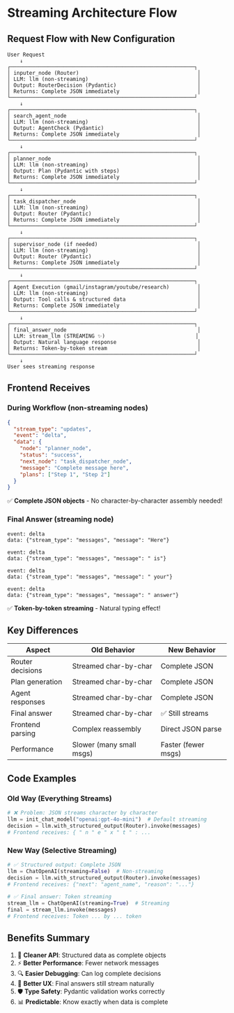 # Streaming Architecture Flow

## Request Flow with New Configuration

```
User Request
    ↓
┌───────────────────────────────────────────────────────────┐
│ inputer_node (Router)                                      │
│ LLM: llm (non-streaming)                                   │
│ Output: RouterDecision (Pydantic)                          │
│ Returns: Complete JSON immediately                         │
└───────────────────────────────────────────────────────────┘
    ↓
┌───────────────────────────────────────────────────────────┐
│ search_agent_node                                          │
│ LLM: llm (non-streaming)                                   │
│ Output: AgentCheck (Pydantic)                              │
│ Returns: Complete JSON immediately                         │
└───────────────────────────────────────────────────────────┘
    ↓
┌───────────────────────────────────────────────────────────┐
│ planner_node                                               │
│ LLM: llm (non-streaming)                                   │
│ Output: Plan (Pydantic with steps)                         │
│ Returns: Complete JSON immediately                         │
└───────────────────────────────────────────────────────────┘
    ↓
┌───────────────────────────────────────────────────────────┐
│ task_dispatcher_node                                       │
│ LLM: llm (non-streaming)                                   │
│ Output: Router (Pydantic)                                  │
│ Returns: Complete JSON immediately                         │
└───────────────────────────────────────────────────────────┘
    ↓
┌───────────────────────────────────────────────────────────┐
│ supervisor_node (if needed)                                │
│ LLM: llm (non-streaming)                                   │
│ Output: Router (Pydantic)                                  │
│ Returns: Complete JSON immediately                         │
└───────────────────────────────────────────────────────────┘
    ↓
┌───────────────────────────────────────────────────────────┐
│ Agent Execution (gmail/instagram/youtube/research)         │
│ LLM: llm (non-streaming)                                   │
│ Output: Tool calls & structured data                       │
│ Returns: Complete JSON immediately                         │
└───────────────────────────────────────────────────────────┘
    ↓
┌───────────────────────────────────────────────────────────┐
│ final_answer_node                                          │
│ LLM: stream_llm (STREAMING ✨)                             │
│ Output: Natural language response                          │
│ Returns: Token-by-token stream                             │
└───────────────────────────────────────────────────────────┘
    ↓
User sees streaming response
```

## Frontend Receives

### During Workflow (non-streaming nodes)
```json
{
  "stream_type": "updates",
  "event": "delta",
  "data": {
    "node": "planner_node",
    "status": "success",
    "next_node": "task_dispatcher_node",
    "message": "Complete message here",
    "plans": ["Step 1", "Step 2"]
  }
}
```
✅ **Complete JSON objects** - No character-by-character assembly needed!

### Final Answer (streaming node)
```
event: delta
data: {"stream_type": "messages", "message": "Here"}

event: delta
data: {"stream_type": "messages", "message": " is"}

event: delta
data: {"stream_type": "messages", "message": " your"}

event: delta
data: {"stream_type": "messages", "message": " answer"}
```
✅ **Token-by-token streaming** - Natural typing effect!

## Key Differences

| Aspect | Old Behavior | New Behavior |
|--------|--------------|--------------|
| Router decisions | Streamed char-by-char | Complete JSON |
| Plan generation | Streamed char-by-char | Complete JSON |
| Agent responses | Streamed char-by-char | Complete JSON |
| Final answer | Streamed char-by-char | ✅ Still streams |
| Frontend parsing | Complex reassembly | Direct JSON parse |
| Performance | Slower (many small msgs) | Faster (fewer msgs) |

## Code Examples

### Old Way (Everything Streams)
```python
# ❌ Problem: JSON streams character by character
llm = init_chat_model("openai:gpt-4o-mini")  # Default streaming
decision = llm.with_structured_output(Router).invoke(messages)
# Frontend receives: { " n " e " x " t " : ...
```

### New Way (Selective Streaming)
```python
# ✅ Structured output: Complete JSON
llm = ChatOpenAI(streaming=False)  # Non-streaming
decision = llm.with_structured_output(Router).invoke(messages)
# Frontend receives: {"next": "agent_name", "reason": "..."}

# ✅ Final answer: Token streaming
stream_llm = ChatOpenAI(streaming=True)  # Streaming
final = stream_llm.invoke(messages)
# Frontend receives: Token ... by ... token
```

## Benefits Summary

1. 🎯 **Cleaner API**: Structured data as complete objects
2. ⚡ **Better Performance**: Fewer network messages
3. 🔍 **Easier Debugging**: Can log complete decisions
4. 🎨 **Better UX**: Final answers still stream naturally
5. 🛡️ **Type Safety**: Pydantic validation works correctly
6. 📊 **Predictable**: Know exactly when data is complete

